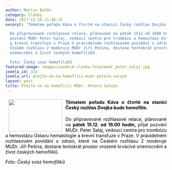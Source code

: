 ```yaml
---
author: Martin Bohůn
category: Články
date: 2017-12-10 21:48:32
excerpt: 'Tématem pořadu Káva o čtvrté na stanici Český rozhlas Dvojka bude hemofilie

  Do připravované rozhlasové relace, plánované na pátek 1512 od 1600 hodin, přijal
  pozvání MUDr Peter Salaj, vedoucí centra pro trombózu a hemostázu Ústavu hematologie
  a krevní transfuze v Praze V pravidelném rozhlasovém povídání o zdraví, které na
  Českém rozhlasu 2 moderuje MUDr Jiří Pešina, dostane tentokrát prostor vrozené krvácivé
  onemocnění a život českých hemofiliků

  Foto: Český svaz hemofiliků  '
featured-image: images/uvodnik-clanku-foto/mudr_peter_salaj.jpg
joomla_id: 314
joomla_url: ptejte-se-na-hemofilii-mudr-petera-salaje
layout: post
title: Ptejte se na hemofilii MUDr. Petera Salaje
---
```


<h4 style="text-align: justify;">
 <img border="0" height="100" src="{{ site.baseurl }}/images/uvodnik-clanku-foto/mudr_peter_salaj.jpg" style="float: left; margin-left: 10px; margin-right: 10px;" width="168"/>
 <span style="color: #000000;">
  Tématem pořadu
  <strong>
   Káva o čtvrté
  </strong>
  na stanici Český rozhlas Dvojka bude hemofilie.
 </span>
</h4>
<p style="text-align: justify;">
 <span style="color: #000000;">
  Do připravované rozhlasové relace, plánované na
  <strong>
   pátek 15.12. od 16.00 hodin,
  </strong>
  přijal pozvání MUDr. Peter Salaj, vedoucí centra pro trombózu a hemostázu Ústavu hematologie a krevní transfuze v Praze. V pravidelném rozhlasovém povídání o zdraví, které na Českém rozhlasu 2 moderuje MUDr. Jiří Pešina, dostane tentokrát prostor vrozené krvácivé onemocnění a život českých hemofiliků.
 </span>
</p>
<p style="text-align: justify;">
 <span style="color: #000000;">
  <em>
   Foto: Český svaz hemofiliků
  </em>
 </span>
</p>